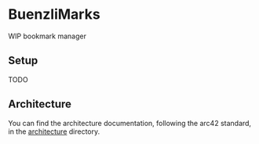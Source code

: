 # BuenzliMarks

WIP bookmark manager

## Setup

TODO

## Architecture

You can find the architecture documentation, following the arc42 standard, in the [architecture](architecture/00_table_of_contents.md) directory.
